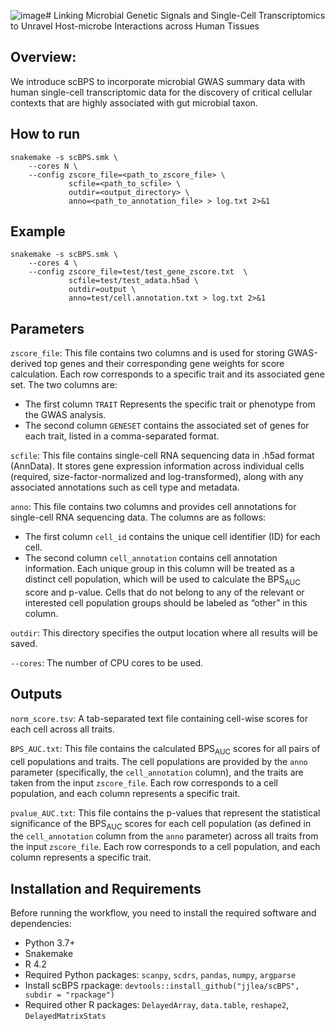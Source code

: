 ![image](https://github.com/user-attachments/assets/c8c370f0-a075-4807-9e8d-67c60b15925b)# Linking Microbial Genetic Signals and Single-Cell Transcriptomics to Unravel Host-microbe Interactions across Human Tissues

## Overview:
We introduce scBPS to incorporate microbial GWAS summary data with human single-cell transcriptomic data for the discovery of critical cellular contexts that are highly associated with gut microbial taxon.


## How to run

```Shell
snakemake -s scBPS.smk \
    --cores N \
    --config zscore_file=<path_to_zscore_file> \
             scfile=<path_to_scfile> \
             outdir=<output_directory> \
             anno=<path_to_annotation_file> > log.txt 2>&1
```


## Example

```Shell
snakemake -s scBPS.smk \
    --cores 4 \
    --config zscore_file=test/test_gene_zscore.txt  \
             scfile=test/test_adata.h5ad \
             outdir=output \
             anno=test/cell.annotation.txt > log.txt 2>&1
```


## Parameters

`zscore_file`: This file contains two columns and is used for storing GWAS-derived top genes and their corresponding gene weights for score calculation. Each row corresponds to a specific trait and its associated gene set. The two columns are: 
  - The first column `TRAIT` Represents the specific trait or phenotype from the GWAS analysis.
  - The second column `GENESET` contains the associated set of genes for each trait, listed in a comma-separated format.
 


`scfile`: This file contains single-cell RNA sequencing data in .h5ad format (AnnData). It stores gene expression information across individual cells (required, size-factor-normalized and log-transformed), along with any associated annotations such as cell type and metadata.


`anno`: This file contains two columns and provides cell annotations for single-cell RNA sequencing data. The columns are as follows: 
  - The first column `cell_id` contains the unique cell identifier (ID) for each cell.
  - The second column `cell_annotation` contains cell annotation information. Each unique group in this column will be treated as a distinct cell population, which will be used to calculate the BPS<sub>AUC</sub> score and p-value. Cells that do not belong to any of the relevant or interested cell population groups should be labeled as “other” in this column.


`outdir`: This directory specifies the output location where all results will be saved.


`--cores`: The number of CPU cores to be used. 

## Outputs

`norm_score.tsv`: A tab-separated text file containing cell-wise scores for each cell across all traits.

`BPS_AUC.txt`: This file contains the calculated BPS<sub>AUC</sub> scores for all pairs of cell populations and traits. The cell populations are provided by the `anno` parameter (specifically, the `cell_annotation` column), and the traits are taken from the input `zscore_file`. Each row corresponds to a cell population, and each column represents a specific trait. 

`pvalue_AUC.txt`: This file contains the p-values that represent the statistical significance of the BPS<sub>AUC</sub> scores for each cell population (as defined in the `cell_annotation` column from the `anno` parameter) across all traits from the input `zscore_file`. Each row corresponds to a cell population, and each column represents a specific trait.



## Installation and Requirements

Before running the workflow, you need to install the required software and dependencies:

- Python 3.7+
- Snakemake
- R 4.2
- Required Python packages: `scanpy`, `scdrs`, `pandas`, `numpy`, `argparse`
- Install scBPS rpackage:
  `devtools::install_github("jjlea/scBPS", subdir = "rpackage")`
- Required other R packages: `DelayedArray`, `data.table`, `reshape2`, `DelayedMatrixStats`



